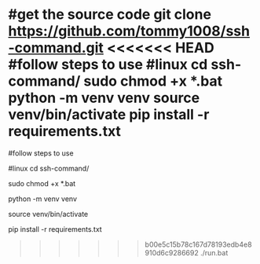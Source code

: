 #get the source code
git clone https://github.com/tommy1008/ssh-command.git
<<<<<<< HEAD
#follow steps to use 
#linux
cd ssh-command/ 
sudo chmod +x *.bat 
python -m venv venv 
source venv/bin/activate 
pip install -r requirements.txt 
=======

#follow steps to use 

#linux
cd ssh-command/ 

sudo chmod +x *.bat 

python -m venv venv 

source venv/bin/activate 

pip install -r requirements.txt 

>>>>>>> b00e5c15b78c167d78193edb4e8910d6c9286692
./run.bat 

